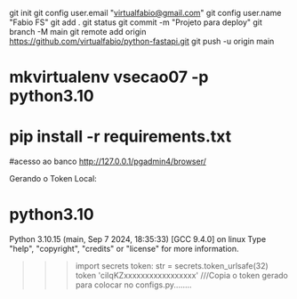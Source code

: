 git init
git config user.email "virtualfabio@gmail.com"
git config user.name "Fabio FS"
git add .
git status
git commit -m "Projeto para deploy"
git branch -M main
git remote add origin https://github.com/virtualfabio/python-fastapi.git
git push -u origin main

# mkvirtualenv vsecao07 -p python3.10

# pip install -r requirements.txt


#acesso ao banco 
http://127.0.0.1/pgadmin4/browser/

Gerando o Token Local:
#  python3.10
Python 3.10.15 (main, Sep  7 2024, 18:35:33) [GCC 9.4.0] on linux
Type "help", "copyright", "credits" or "license" for more information.
>>> import secrets
>>> token: str = secrets.token_urlsafe(32)
>>> token
'ciIqKZxxxxxxxxxxxxxxxxx'
///Copia o token gerado para colocar no configs.py........
#
